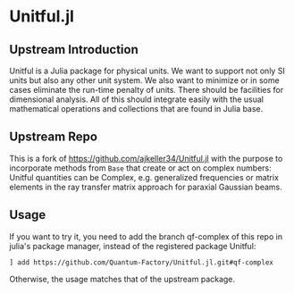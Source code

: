 # Unitful.jl

## Upstream Introduction

Unitful is a Julia package for physical units. We want to support not only
SI units but also any other unit system. We also want to minimize or in some
cases eliminate the run-time penalty of units. There should be facilities
for dimensional analysis. All of this should integrate easily with the usual
mathematical operations and collections that are found in Julia base.

## Upstream Repo

This is a fork of https://github.com/ajkeller34/Unitful.jl with the
purpose to incorporate methods from `Base` that create or act on
complex numbers: Unitful quantities can be Complex, e.g. generalized
frequencies or matrix elements in the ray transfer matrix approach for
paraxial Gaussian beams.

## Usage

If you want to try it, you need to add the branch qf-complex of this repo
in julia's package manager, instead of the registered package Unitful:

```
] add https://github.com/Quantum-Factory/Unitful.jl.git#qf-complex
```

Otherwise, the usage matches that of the upstream package.

